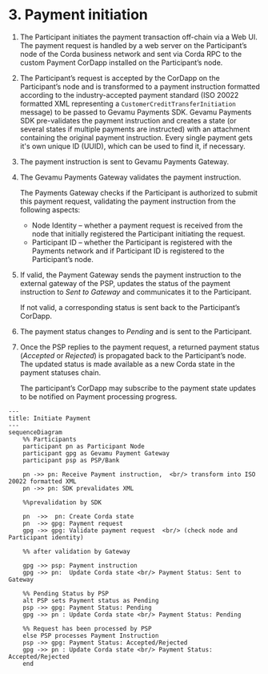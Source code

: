# 3. Payment initiation

1. The Participant initiates the payment transaction off-chain via a Web UI. The payment request is handled by a web server on the Participant’s node of the Corda business network and sent via Corda RPC to the custom Payment CorDapp installed on the Participant’s node. 

2. The Participant’s request is accepted by the CorDapp on the Participant’s node and is transformed to a payment instruction formatted according to the industry-accepted payment standard (ISO 20022 formatted XML representing a `CustomerCreditTransferInitiation` message) to be passed to Gevamu Payments SDK. Gevamu Payments SDK pre-validates the payment instruction and creates a state (or several states if multiple payments are instructed) with an attachment containing the original payment instruction. Every single payment gets it's own unique ID (UUID), which can be used to find it, if necessary.

3. The payment instruction is sent to Gevamu Payments Gateway.

4. The Gevamu Payments Gateway validates the payment instruction.  
  
    The Payments Gateway checks if the Participant is authorized to submit this payment request, validating the payment instruction from the following aspects:
    - Node Identity – whether a payment request is received from the node that initially registered the Participant initiating the request.
    - Participant ID – whether the Participant is registered with the Payments network and if Participant ID is registered to the Participant’s node.

5. If valid, the Payment Gateway sends the payment instruction to the external gateway of the PSP, updates the status of the payment instruction to _Sent to Gateway_ and communicates it to the Participant.

   If not valid, a corresponding status is sent back to the Participant’s CorDapp. 
   
6. The payment status changes to _Pending_ and is sent to the Participant.

7. Once the PSP replies to the payment request, a returned payment status (_Accepted_ or _Rejected_) is propagated back to the Participant’s node. The updated status is made available as a new Corda state in the payment statuses chain.
  
    The participant’s CorDapp may subscribe to the payment state updates to be notified on Payment processing progress.

```mermaid
---
title: Initiate Payment
---
sequenceDiagram
    %% Participants
    participant pn as Participant Node
    participant gpg as Gevamu Payment Gateway
    participant psp as PSP/Bank

    pn ->> pn: Receive Payment instruction,  <br/> transform into ISO 20022 formatted XML
    pn ->> pn: SDK prevalidates XML

    %%prevalidation by SDK
    
    pn  ->>  pn: Create Corda state
    pn  ->> gpg: Payment request
    gpg ->> gpg: Validate payment request  <br/> (check node and Participant identity)

    %% after validation by Gateway

    gpg ->> psp: Payment instruction
    gpg ->> pn:  Update Corda state <br/> Payment Status: Sent to Gateway

    %% Pending Status by PSP
    alt PSP sets Payment status as Pending
    psp ->> gpg: Payment Status: Pending
    gpg ->> pn : Update Corda state <br/> Payment Status: Pending 
    
    %% Request has been processed by PSP 
    else PSP processes Payment Instruction
    psp ->> gpg: Payment Status: Accepted/Rejected
    gpg ->> pn : Update Corda state <br/> Payment Status: Accepted/Rejected 
    end
            
    
```
